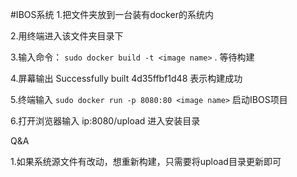 #IBOS系统
1.把文件夹放到一台装有docker的系统内

2.用终端进入该文件夹目录下

3.输入命令： `sudo docker build -t <image name>` . 等待构建

4.屏幕输出 Successfully built 4d35ffbf1d48 表示构建成功

5.终端输入 `sudo docker run -p 8080:80 <image name>` 启动IBOS项目

6.打开浏览器输入 ip:8080/upload 进入安装目录

Q&A

1.如果系统源文件有改动，想重新构建，只需要将upload目录更新即可
